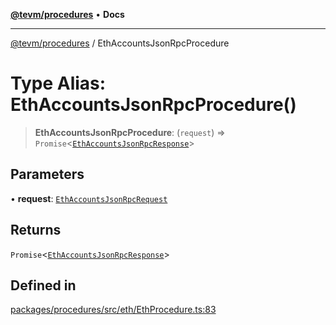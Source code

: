 [**@tevm/procedures**](../README.md) • **Docs**

***

[@tevm/procedures](../globals.md) / EthAccountsJsonRpcProcedure

# Type Alias: EthAccountsJsonRpcProcedure()

> **EthAccountsJsonRpcProcedure**: (`request`) => `Promise`\<[`EthAccountsJsonRpcResponse`](EthAccountsJsonRpcResponse.md)\>

## Parameters

• **request**: [`EthAccountsJsonRpcRequest`](EthAccountsJsonRpcRequest.md)

## Returns

`Promise`\<[`EthAccountsJsonRpcResponse`](EthAccountsJsonRpcResponse.md)\>

## Defined in

[packages/procedures/src/eth/EthProcedure.ts:83](https://github.com/qbzzt/tevm-monorepo/blob/main/packages/procedures/src/eth/EthProcedure.ts#L83)
